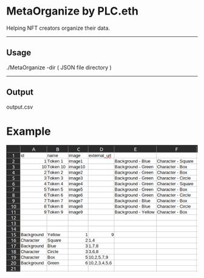 # MetaOrganize by PLC.eth

Helping NFT creators organize their data.

---

## Usage 

./MetaOrganize -dir ( JSON file directory ) 

---

## Output 

output.csv 

# Example 

![Output CSV](https://raw.githubusercontent.com/developerPLC/MetaOrganize/main/images/example.png)